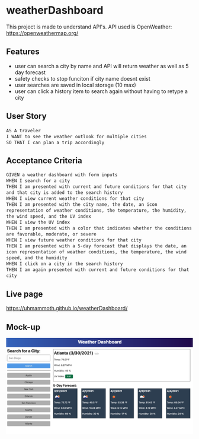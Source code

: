 # weatherDashboard
This project is made to understand API's. API used is OpenWeather: https://openweathermap.org/ 
## Features
- user can search a city by name and API will return weather as well as 5 day forecast
- safety checks to stop funciton if city name doesnt exist
- user searches are saved in local storage (10 max)
- user can click a history item to search again without having to retype a city
## User Story
```
AS A traveler
I WANT to see the weather outlook for multiple cities
SO THAT I can plan a trip accordingly
```
## Acceptance Criteria
```
GIVEN a weather dashboard with form inputs
WHEN I search for a city
THEN I am presented with current and future conditions for that city and that city is added to the search history
WHEN I view current weather conditions for that city
THEN I am presented with the city name, the date, an icon representation of weather conditions, the temperature, the humidity, the wind speed, and the UV index
WHEN I view the UV index
THEN I am presented with a color that indicates whether the conditions are favorable, moderate, or severe
WHEN I view future weather conditions for that city
THEN I am presented with a 5-day forecast that displays the date, an icon representation of weather conditions, the temperature, the wind speed, and the humidity
WHEN I click on a city in the search history
THEN I am again presented with current and future conditions for that city
```
## Live page 
https://uhmammoth.github.io/weatherDashboard/
## Mock-up
![example](./assets/images/06-server-side-apis-homework-demo.png)
